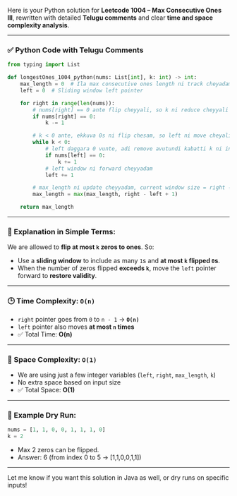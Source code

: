 Here is your Python solution for **Leetcode 1004 – Max Consecutive Ones III**, rewritten with detailed **Telugu comments** and clear **time and space complexity analysis**.

---

### ✅ Python Code with Telugu Comments

```python
from typing import List

def longestOnes_1004_python(nums: List[int], k: int) -> int:
    max_length = 0  # Ila max consecutive ones length ni track cheyadam
    left = 0  # Sliding window left pointer

    for right in range(len(nums)):
        # nums[right] == 0 ante flip cheyyali, so k ni reduce cheyyali
        if nums[right] == 0:
            k -= 1

        # k < 0 ante, ekkuva 0s ni flip chesam, so left ni move cheyali
        while k < 0:
            # left daggara 0 vunte, adi remove avutundi kabatti k ni increment cheyyali
            if nums[left] == 0:
                k += 1
            # left window ni forward cheyyadam
            left += 1

        # max_length ni update cheyyadam, current window size = right - left + 1
        max_length = max(max_length, right - left + 1)

    return max_length
```

---

### 🧠 Explanation in Simple Terms:

We are allowed to **flip at most `k` zeros to ones**. So:

* Use a **sliding window** to include as many `1`s and **at most `k` flipped `0`s**.
* When the number of zeros flipped **exceeds `k`**, move the `left` pointer forward to **restore validity**.

---

### 🕒 Time Complexity: `O(n)`

* `right` pointer goes from `0` to `n - 1` → **`O(n)`**
* `left` pointer also moves **at most `n` times**
* ✅ Total Time: **O(n)**

---

### 🧮 Space Complexity: `O(1)`

* We are using just a few integer variables (`left`, `right`, `max_length`, `k`)
* No extra space based on input size
* ✅ Total Space: **O(1)**

---

### 📌 Example Dry Run:

```python
nums = [1, 1, 0, 0, 1, 1, 1, 0]
k = 2
```

* Max 2 zeros can be flipped.
* Answer: 6 (from index 0 to 5 → \[1,1,0,0,1,1])

---

Let me know if you want this solution in Java as well, or dry runs on specific inputs!
